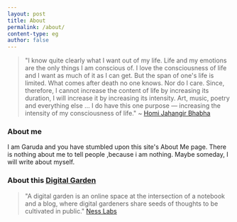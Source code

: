 ```yaml
---
layout: post
title: About 
permalink: /about/
content-type: eg
author: false
---
```


> "I know quite clearly what I want out of my life. Life and my emotions are the only things I am conscious of. I love the consciousness of life and I want as much of it as I can get. But the span of one's life is limited. What comes after death no one knows. Nor do I care. Since, therefore, I cannot increase the content of life by increasing its duration, I will increase it by increasing its intensity. Art, music, poetry and everything else … I do have this one purpose — increasing the intensity of my consciousness of life."
> ~ [Homi Jahangir Bhabha](https://en.wikiquote.org/wiki/Homi_J._Bhabha)

### About me
I am Garuda and you have stumbled upon this site's About Me page.
There is nothing about me to tell people ,because i am nothing. 
Maybe someday, I will write about myself.

### About this [Digital Garden](https://maggieappleton.com/garden-history)
> "A digital garden is an online space at the intersection of a notebook and a blog, where digital gardeners share seeds of thoughts to be cultivated in public."
> [Ness Labs](https://nesslabs.com/digital-garden-set-up)


